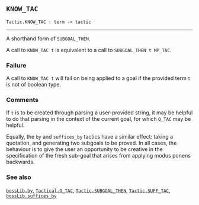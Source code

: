 ## `KNOW_TAC`

``` hol4
Tactic.KNOW_TAC : term -> tactic
```

------------------------------------------------------------------------

A shorthand form of `SUBGOAL_THEN`.

A call to `KNOW_TAC t` is equivalent to a call to
`SUBGOAL_THEN t MP_TAC`.

### Failure

A call to `KNOW_TAC t` will fail on being applied to a goal if the
provided term `t` is not of boolean type.

### Comments

If `t` is to be created through parsing a user-provided string, it may
be helpful to do that parsing in the context of the current goal, for
which `Q_TAC` may be helpful.

Equally, the `by` and `suffices_by` tactics have a similar effect:
taking a quotation, and generating two subgoals to be proved. In all
cases, the behaviour is to give the user an opportunity to be creative
in the specification of the fresh sub-goal that arises from applying
modus ponens backwards.

### See also

[`bossLib.by`](#bossLib.by), [`Tactical.Q_TAC`](#Tactical.Q_TAC),
[`Tactic.SUBGOAL_THEN`](#Tactic.SUBGOAL_THEN),
[`Tactic.SUFF_TAC`](#Tactic.SUFF_TAC),
[`bossLib.suffices_by`](#bossLib.suffices_by)
